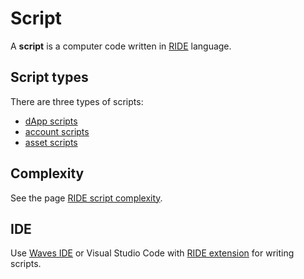 # Script

A **script** is a computer code written in [RIDE](/ride/about-ride.md) language.

## Script types

There are three types of scripts:

* [dApp scripts](/ride/script/script-types/dapp-script.md)
* [account scripts](/ride/script/script-types/account-script.md)
* [asset scripts](/ride/script/script-types/asset-script.md)

## Complexity

See the page [RIDE script complexity](/ride/ride-script-complexity.md).

## IDE

Use [Waves IDE](https://ide.wavesplatform.com) or Visual Studio Code with [RIDE extension](https://marketplace.visualstudio.com/items?itemName=wavesplatform.waves-ride) for writing scripts.
